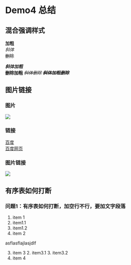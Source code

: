 # Demo4 总结

## 混合强调样式
**加粗**  
*斜体*    
~~删除~~

***斜体加粗***  
~~**删除加粗**~~
*~~斜体删除~~*
***~~斜体加粗删除~~***

## 图片链接

### 图片
![][baidu_logo]

### 链接
[百度][baidu]  
[百度网页][baidu]

### 图片链接
[![][baidu_logo]][baidu]

## 有序表如何打断

### 问题1：有序表如何打断，加空行不行，要加文字段落

1. item 1
  1. item1.1
  2. item1.2
2. item 2

asflasflajlasjdlf


3. item 3
    2. item3.1
	3. item3.2
4. item 4



<!--定义链接和图片的引用-->
[baidu_logo]: https://www.baidu.com/img/PCtm_d9c8750bed0b3c7d089fa7d55720d6cf.png
[baidu]: https://www.baidu.com